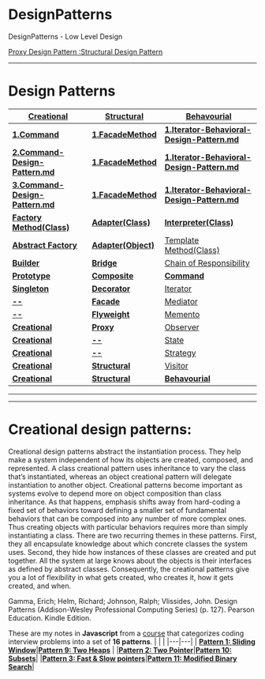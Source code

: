 # DesignPatterns
DesignPatterns - Low Level Design

[Proxy Design Pattern :Structural Design Pattern](https://youtu.be/9MxHKlVc6ZM)


---
# Design Patterns

|<b>[**Creational**]()</b>|<b>[**Structural**]()</b>|[**Behavourial**]()</b>|
|---|---|---|
|<b>[1.Command](https://github.com/vishal637yadav/DesignPatterns/blob/master/src/document/md/Command-Design-Pattern.md)</b>|<b>[1.FacadeMethod](https://github.com/vishal637yadav/DesignPatterns/blob/master/src/document/md/FacadeMethodDesignPattern.md)</b>|<b>[1.Iterator-Behavioral-Design-Pattern.md](https://github.com/vishal637yadav/DesignPatterns/blob/master/src/document/md/Iterator-Behavioral-Design-Pattern.md)</b>|
|<b>[2.Command-Design-Pattern.md](https://github.com/vishal637yadav/DesignPatterns/blob/master/src/document/md/Command-Design-Pattern.md)</b>|<b>[1.FacadeMethod](https://github.com/vishal637yadav/DesignPatterns/blob/master/src/document/md/FacadeMethodDesignPattern.md)</b>|<b>[1.Iterator-Behavioral-Design-Pattern.md](https://github.com/vishal637yadav/DesignPatterns/blob/master/src/document/md/Iterator-Behavioral-Design-Pattern.md)</b>|
|<b>[3.Command-Design-Pattern.md](https://github.com/vishal637yadav/DesignPatterns/blob/master/src/document/md/Command-Design-Pattern.md)</b>|<b>[1.FacadeMethod](https://github.com/vishal637yadav/DesignPatterns/blob/master/src/document/md/FacadeMethodDesignPattern.md)</b>|<b>[1.Iterator-Behavioral-Design-Pattern.md](https://github.com/vishal637yadav/DesignPatterns/blob/master/src/document/md/Iterator-Behavioral-Design-Pattern.md)</b>|
|<b>[Factory Method(Class)]()</b>|<b>[Adapter(Class)]()</b>|<b>[Interpreter(Class)]()</b>|
|<b>[Abstract Factory]()</b>|<b>[Adapter(Object)]()</b>|[Template Method(Class)]()</b>|
|<b>[Builder]()</b>|<b>[Bridge]()</b>|[Chain of Responsibility]()</b>|
|<b>[Prototype]()</b>|<b>[Composite]()</b>|[<b>Command</b>](https://github.com/vishal637yadav/DesignPatterns/blob/master/src/document/md/Command-Design-Pattern.md)|
|<b>[Singleton]()</b>|<b>[Decorator]()</b>|[Iterator]()</b>|
|<b>[--]()</b>|<b>[Facade]()</b>|[Mediator]()</b>|
|<b>[--]()</b>|<b>[Flyweight]()</b>|[Memento]()</b>|
|<b>[**Creational**]()</b>|<b>[Proxy]()</b>|[Observer]()</b>|
|<b>[**Creational**]()</b>|<b>[--]()</b>|[State]()</b>|
|<b>[**Creational**]()</b>|<b>[--]()</b>|[Strategy]()</b>|
|<b>[**Creational**]()</b>|<b>[**Structural**]()</b>|[Visitor]()</b>|
|<b>[**Creational**]()</b>|<b>[**Structural**]()</b>|[**Behavourial**]()</b>|

---

---
# Creational design patterns:
Creational design patterns abstract the instantiation process. They help make a system independent of how its objects are created, composed, and represented. A class creational pattern uses inheritance to vary the class that’s instantiated, whereas an object creational pattern will delegate instantiation to another object. Creational patterns become important as systems evolve to depend more on object composition than class inheritance. As that happens, emphasis shifts away from hard-coding a fixed set of behaviors toward defining a smaller set of fundamental behaviors that can be composed into any number of more complex ones. Thus creating objects with particular behaviors requires more than simply instantiating a class. There are two recurring themes in these patterns. First, they all encapsulate knowledge about which concrete classes the system uses. Second, they hide how instances of these classes are created and put together. All the system at large knows about the objects is their interfaces as defined by abstract classes. Consequently, the creational patterns give you a lot of flexibility in what gets created, who creates it, how it gets created, and when.

Gamma, Erich; Helm, Richard; Johnson, Ralph; Vlissides, John. Design Patterns (Addison-Wesley Professional Computing Series) (p. 127). Pearson Education. Kindle Edition. 

These are my notes in <b>Javascript</b> from a [course](https://www.educative.io/courses/grokking-the-coding-interview) that categorizes coding interview problems into a set of <b>16 patterns</b>. 
|   |   |
|---|---|
| <b>[Pattern 1: Sliding Window](./✅%20%20Pattern%2001%20:%20Sliding%20Window.md)</b>|<b>[Pattern 9: Two Heaps](./✅%20🙃%20Pattern%2009:%20Two%20Heaps.md)</b>   |
|<b>[Pattern 2: Two Pointer](./✅%20%20Pattern%2002:%20Two%20Pointers.md)</b>|<b>[Pattern 10: Subsets](./✅%20%20Pattern%2010:%20Subsets.md)</b>|
|<b>[Pattern 3: Fast & Slow pointers](./✅%20%20Pattern%2003:%20Fast%20%26%20Slow%20pointers.md)</b>|<b>[Pattern 11: Modified Binary Search](./✅%20%20Pattern%2011:%20Modified%20Binary%20Search.md)</b>|
